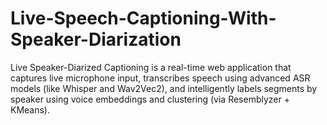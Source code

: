 # Live-Speech-Captioning-With-Speaker-Diarization
Live Speaker-Diarized Captioning is a real-time web application that captures live microphone input, transcribes speech using advanced ASR models (like Whisper and Wav2Vec2), and intelligently labels segments by speaker using voice embeddings and clustering (via Resemblyzer + KMeans).
